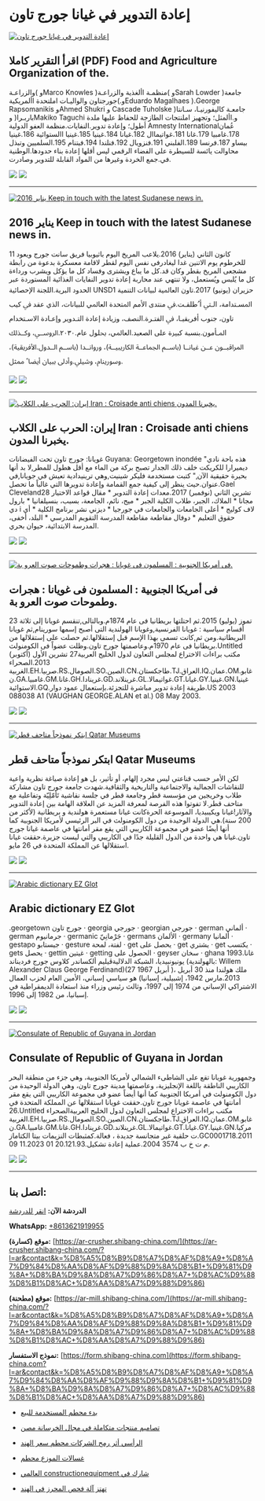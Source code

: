 # إعادة التدوير في غيانا جورج تاون

<a href="https://swt.shibang-china.com/?l=ar&img&k=%D8%A5%D8%B9%D8%A7%D8%AF%D8%A9+%D8%A7%D9%84%D8%AA%D8%AF%D9%88%D9%8A%D8%B1+%D9%81%D9%8A+%D8%BA%D9%8A%D8%A7%D9%86%D8%A7+%D8%AC%D9%88%D8%B1%D8%AC+%D8%AA%D8%A7%D9%88%D9%86" target="_blank">![إعادة التدوير في غيانا جورج تاون](http://static.shibang-china.com/all-800x300/1449.jpg)</a>

## اقرأ التقرير كاملا (PDF) Food and Agriculture Organization of the.
والزراعـة( وMarco Knowles )منظمـة األغذية والزراعـة( وSarah Lowder )جامعة جورجتاون والواليـات املتحدة األمريكية(.وEduardo Magalhaes ).George Rapsomanikis وAhmed Shukri و Cascade Tuholske )جامعـة كاليفورنيـا، سـانتا باربـرا( وMakiko Taguchi و.األمثل؛ وتجهيز املنتجات الطازجة للحفاظ عليها ملدة أطول؛ وإعادة تدوير.النفايات.منظمة العفو الدولية Amnesty Internationalعُمان 178.غامبيا 179.غانا 181.غواتيماال 182.غيانا 184.غينيا 185.غينيا االستوائية 186.غينيا بيساو 187.فرنسا 189.الفلبني 191.فنزويال 192.فنلندا 194.فيتنام 195.السلميين وتبذل محاوالت يائسة للسيطرة على الفضاء الرقمي ليس أقلها إعادة بناء حدودها.الوطنية في.جمع الخردة وغيرها من المواد القابلة للتدوير وصادرت.


<a href="https://whatsapp.shibangsoft.com/WhatsApp.php" target="_blank" title="WhatsApp">![](http://static.shibang-china.com/icon/whatsapp.png)</a> <a href="https://swt.shibang-china.com/?l=ar&icon&k=%D8%A5%D8%B9%D8%A7%D8%AF%D8%A9+%D8%A7%D9%84%D8%AA%D8%AF%D9%88%D9%8A%D8%B1+%D9%81%D9%8A+%D8%BA%D9%8A%D8%A7%D9%86%D8%A7+%D8%AC%D9%88%D8%B1%D8%AC+%D8%AA%D8%A7%D9%88%D9%86" target="_blank">![](http://static.shibang-china.com/icon/chat-ar.png)</a>

---

<a href="https://swt.shibang-china.com/?l=ar&img&k=%D8%A5%D8%B9%D8%A7%D8%AF%D8%A9+%D8%A7%D9%84%D8%AA%D8%AF%D9%88%D9%8A%D8%B1+%D9%81%D9%8A+%D8%BA%D9%8A%D8%A7%D9%86%D8%A7+%D8%AC%D9%88%D8%B1%D8%AC+%D8%AA%D8%A7%D9%88%D9%86" target="_blank">![يناير 2016 Keep in touch with the latest Sudanese news in.](http://static.shibang-china.com/all-800x300/1287.jpg)</a>

## يناير 2016 Keep in touch with the latest Sudanese news in.
11 كانون الثاني (يناير) 2016.يلاعب المريخ اليوم باثيوبيا فريق سانت جورج ويعود للخرطوم يوم الاتنين غدا ليغادرفى نفس اليوم لقطر لاقامة معسكرة بدعوة من رابطة مشجعى المريخ بقطر وكان قد.كل ما يباع ويشترى وفساد كل ما يؤكل ويشرب ورداءة كل ما يُلبس ويُستعمل، ولا تنتهي عند محاربة إعادة تدوير النفايات الغذائية المستوردة عبر الحدود البرية.ﺍﻟﻠﺠﻨﺔ ﺍﻹﺣﺼﺎﺋﻴﺔ UNSD1 حزيران (يونيو) 2017.ﺗﺎﻭﻥ ﺍﻟﻌﺎﳌﻴﺔ ﻟﺒﻴﺎﻧﺎﺕ ﺍﻟﺘﻨﻤﻴﺔ ﺍﳌﺴـﺘﺪﺍﻣﺔ، ﺍﻟـﱵ ﺃﹸﻃﻠﻘـﺖ.ﰲ ﻣﻨﺘﺪﻯ ﺍﻷﻣﻢ ﺍﳌﺘﺤﺪﺓ ﺍﻟﻌﺎﳌﻲ ﻟﻠﺒﻴﺎﻧﺎﺕ، ﺍﻟﺬﻱ ﻋﻘﺪ ﰲ ﻛﻴﺐ ﺗﺎﻭﻥ، ﺟﻨﻮﺏ ﺃﻓﺮﻳﻘﻴـﺎ، ﰲ ﺍﻟﻔﺘـﺮﺓ.ﺍﻟﻨﺼﻒ، ﻭﺯﻳﺎﺩﺓ ﺇﻋﺎﺩﺓ ﺍﻟﺘـﺪﻭﻳﺮ ﻭﺇﻋـﺎﺩﺓ ﺍﻻﺳـﺘﺨﺪﺍﻡ ﺍﳌـﺄﻣﻮﻥ.ﺑﻨﺴﺒﺔ ﻛﺒﲑﺓ ﻋﻠﻰ ﺍﻟﺼﻌﻴﺪ.ﺍﻟﻌﺎﳌﻲ، ﲝﻠﻮﻝ ﻋﺎﻡ.٢٠٣٠.ﺍﻟﺮﻭﺳــﻲ، ﻭﻛــﺬﻟﻚ ﺍﳌﺮﺍﻗﺒــﻮﻥ ﻋــﻦ ﻏﻴﺎﻧــﺎ (ﺑﺎﺳــﻢ ﺍﳉﻤﺎﻋــﺔ ﺍﻟﻜﺎﺭﻳﺒﻴــﺔ)، ﻭﺭﻭﺍﻧــﺪﺍ (ﺑﺎﺳــﻢ ﺍﻟــﺪﻭﻝ.ﺍﻷﻓﺮﻳﻘﻴﺔ)، ﻭﺳﻮﺭﻳﻨﺎﻡ، ﻭﺷﻴﻠﻲ.ﻭﺃﺩﱃ ﺑﺒﻴﺎﻥ ﺃﻳﻀﺎﹰ ﳑﺜﻞ.


<a href="https://whatsapp.shibangsoft.com/WhatsApp.php" target="_blank" title="WhatsApp">![](http://static.shibang-china.com/icon/whatsapp.png)</a> <a href="https://swt.shibang-china.com/?l=ar&icon&k=%D8%A5%D8%B9%D8%A7%D8%AF%D8%A9+%D8%A7%D9%84%D8%AA%D8%AF%D9%88%D9%8A%D8%B1+%D9%81%D9%8A+%D8%BA%D9%8A%D8%A7%D9%86%D8%A7+%D8%AC%D9%88%D8%B1%D8%AC+%D8%AA%D8%A7%D9%88%D9%86" target="_blank">![](http://static.shibang-china.com/icon/chat-ar.png)</a>

---

<a href="https://swt.shibang-china.com/?l=ar&img&k=%D8%A5%D8%B9%D8%A7%D8%AF%D8%A9+%D8%A7%D9%84%D8%AA%D8%AF%D9%88%D9%8A%D8%B1+%D9%81%D9%8A+%D8%BA%D9%8A%D8%A7%D9%86%D8%A7+%D8%AC%D9%88%D8%B1%D8%AC+%D8%AA%D8%A7%D9%88%D9%86" target="_blank">![إيران: الحرب على الكلاب Iran : Croisade anti chiens يخبرنا المدون.](http://static.shibang-china.com/all-800x300/445.jpg)</a>

## إيران: الحرب على الكلاب Iran : Croisade anti chiens يخبرنا المدون.
غويانا: جورج تاون تحت الفيضانات Guyana: Georgetown inondée &quot;هذه باحة نادي ديميرارا للكريكت خلف ذلك الجدار تصبح بركة من الماء مع أقل هطول للمطر,لا بد أنها بحيرة حقيقية الآن,&quot; كتبت مستخدمة فليكر شينيت,وهي ترينيدادية تعيش في جويانا,في عنوان.حيث ينظر إلى كيفية جمع القمامة وإعادة تدويرها التي غالباً ما تحصل.Gael Cleveland28 تشرين الثاني (نوفمبر) 2017.معدات إعادة التدوير * مقال قواعد الاختيار مجانا * الملاك، الجبر، طلاب الكلية الجبر * ميج، نائم، الجامعة، بسبب، بنسيلفانيا * بارول دي i لاف كوليج * أعلى الجامعات والجامعات في جورجيا * ديزني نشر برنامج الكلية * أي حقوق التعليم * دوفال مقاطعة مقاطعة المدرسة التقويم المدرسي * البلد، أخفى، المدرسة الابتدائية، حيوان بحري.


<a href="https://whatsapp.shibangsoft.com/WhatsApp.php" target="_blank" title="WhatsApp">![](http://static.shibang-china.com/icon/whatsapp.png)</a> <a href="https://swt.shibang-china.com/?l=ar&icon&k=%D8%A5%D8%B9%D8%A7%D8%AF%D8%A9+%D8%A7%D9%84%D8%AA%D8%AF%D9%88%D9%8A%D8%B1+%D9%81%D9%8A+%D8%BA%D9%8A%D8%A7%D9%86%D8%A7+%D8%AC%D9%88%D8%B1%D8%AC+%D8%AA%D8%A7%D9%88%D9%86" target="_blank">![](http://static.shibang-china.com/icon/chat-ar.png)</a>

---

<a href="https://swt.shibang-china.com/?l=ar&img&k=%D8%A5%D8%B9%D8%A7%D8%AF%D8%A9+%D8%A7%D9%84%D8%AA%D8%AF%D9%88%D9%8A%D8%B1+%D9%81%D9%8A+%D8%BA%D9%8A%D8%A7%D9%86%D8%A7+%D8%AC%D9%88%D8%B1%D8%AC+%D8%AA%D8%A7%D9%88%D9%86" target="_blank">![فى أمريكا الجنوبية : المسلمون فى غويانا : هجرات وطموحات صوت العرو بة.](http://static.shibang-china.com/all-800x300/871.jpg)</a>

## فى أمريكا الجنوبية : المسلمون فى غويانا : هجرات وطموحات صوت العرو بة.
23 تموز (يوليو) 2015.ثم احتلتها بريطانيا فى عام 1874م.وبالتالى,تنقسم غويانا إلى ثلاثة أقسام سياسية : غويانا الفرنسية,وغويانا الهولندية التى أصبح إسمها سورينام,ثم غويانا البريطانية.ومن ثم,كانت تسمى بهذا الإسم قبل إستقلالها.ثم حصلت على إستقلالها من بريطانيا فى عام 1970م.وعاصمتها جورج تاون.وظلت عضواً فى الكومنولث.Untitled مكتب براءات الاختراع لمجلس التعاون لدول الخليج العربية27 تشرين الأول (أكتوبر) 2013.اﻟﺼﺤﺮاء اﻟﻐﺮﺑﻴﺔ.EH.ﺻﺮﺑﻴﺎ.RS.اﻟﺼﻮﻣﺎل.SO.اﻟﺼﻴﻦ.CN.ﻃﺎﺟﻜﺴﺘﺎن.TJ.اﻟﻌﺮاق.IQ.ﻋﻤﺎن.OM.ﻏﺎﺑﻮن.GA.ﻏﺎﻣﺒﻴﺎ.GM.ﻏﺎﻧﺎ.GH.ﻏﺮﻳﻨﺎدا.GD.ﻏﺮﻳﻨﻼﻧﺪ.GL.ﻏﻮاﺗﻴﻤﺎﻻ.GT.ﻏﻴﺎﻧﺎ.GY.ﻏﻴﻨﻴﺎ.GN.ﻏﻴﻨﻴﺎ اﻻﺳﺘﻮاﺋﻴﺔ.GQ.طريقة إعادة تدوير مباشرة للتجزئة.بإستعمال عمود دوار.US 2003 088038 A1 (VAUGHAN GEORGE.ALAN et al.) 08 May 2003.


<a href="https://whatsapp.shibangsoft.com/WhatsApp.php" target="_blank" title="WhatsApp">![](http://static.shibang-china.com/icon/whatsapp.png)</a> <a href="https://swt.shibang-china.com/?l=ar&icon&k=%D8%A5%D8%B9%D8%A7%D8%AF%D8%A9+%D8%A7%D9%84%D8%AA%D8%AF%D9%88%D9%8A%D8%B1+%D9%81%D9%8A+%D8%BA%D9%8A%D8%A7%D9%86%D8%A7+%D8%AC%D9%88%D8%B1%D8%AC+%D8%AA%D8%A7%D9%88%D9%86" target="_blank">![](http://static.shibang-china.com/icon/chat-ar.png)</a>

---

<a href="https://swt.shibang-china.com/?l=ar&img&k=%D8%A5%D8%B9%D8%A7%D8%AF%D8%A9+%D8%A7%D9%84%D8%AA%D8%AF%D9%88%D9%8A%D8%B1+%D9%81%D9%8A+%D8%BA%D9%8A%D8%A7%D9%86%D8%A7+%D8%AC%D9%88%D8%B1%D8%AC+%D8%AA%D8%A7%D9%88%D9%86" target="_blank">![ابتكر نموذجاً متاحف قطر Qatar Museums](http://static.shibang-china.com/all-800x300/570.jpg)</a>

## ابتكر نموذجاً متاحف قطر Qatar Museums
لكن الأمر حسب قناعتي ليس مجرد إلهام، أو تأثير، بل هو إعادة صياغة نظرية واعية للنقاشات الجمالية والاجتماعية والتاريخية والثقافية.شهدت جامعة جورج تاون مشاركة طلاب وخريجين من مؤسسة قطر وجامعة قطر في جلسة نقاشية تَأمّلِيّة وتفاعلية مع متاحف قطر.لا تفوتوا هذه الفرصة لمعرفة المزيد عن العلاقة الهامة بين إعادة التدوير والآثار!غيانا ويكيبيديا، الموسوعة الحرةكانت غيانا مستعمرة هولندية و بريطانية (لأكثر من 200 سنة).هي الدولة الوحيدة من دول الكومنولث في البر الرئيسي لأمريكا الجنوبية كما أنها أيضًا عضو في مجموعة الكاريبي التي يقع مقر أمانتها في عاصمة غيانا جورج تاون.غيانا هي واحدة من الدول القليلة جدًا في الكاريبي والتي ليست جزيرة.حققت غيانا استقلالها عن المملكة المتحدة في 26 مايو.


<a href="https://whatsapp.shibangsoft.com/WhatsApp.php" target="_blank" title="WhatsApp">![](http://static.shibang-china.com/icon/whatsapp.png)</a> <a href="https://swt.shibang-china.com/?l=ar&icon&k=%D8%A5%D8%B9%D8%A7%D8%AF%D8%A9+%D8%A7%D9%84%D8%AA%D8%AF%D9%88%D9%8A%D8%B1+%D9%81%D9%8A+%D8%BA%D9%8A%D8%A7%D9%86%D8%A7+%D8%AC%D9%88%D8%B1%D8%AC+%D8%AA%D8%A7%D9%88%D9%86" target="_blank">![](http://static.shibang-china.com/icon/chat-ar.png)</a>

---

<a href="https://swt.shibang-china.com/?l=ar&img&k=%D8%A5%D8%B9%D8%A7%D8%AF%D8%A9+%D8%A7%D9%84%D8%AA%D8%AF%D9%88%D9%8A%D8%B1+%D9%81%D9%8A+%D8%BA%D9%8A%D8%A7%D9%86%D8%A7+%D8%AC%D9%88%D8%B1%D8%AC+%D8%AA%D8%A7%D9%88%D9%86" target="_blank">![Arabic dictionary EZ Glot](http://static.shibang-china.com/all-800x300/470.jpg)</a>

## Arabic dictionary EZ Glot
.georgetown جورج تاون &middot; georgia جورجي &middot; georgian جورجي &middot; german ألماني &middot; german جرمانيوم &middot; germanic جَرْمانِيّ &middot; germans الألمان &middot; germany ألمانيا &middot; gestapo جيستابو &middot; gesture لفتة، لمحة &middot; get يحصل على &middot; get يشتري &middot; get يكتسب &middot; gets يحصل &middot; gettin غيتين &middot; getting الحصول على &middot; geyser سخان &middot; ghana غانا.1993 يونيونبيديا، الشبكة الدلاليةڨيليم ألكساندر كلاوس جورج فرديناند (بالهولندية: Willem Alexander Claus George Ferdinand)(27 أبريل 1967 )، ملك هولندا منذ 30 أبريل 2013.مارس 1942، إشبيلية، إسبانيا) هو سياسي إسباني، الأمين العام لحزب العمال الاشتراكي الإسباني من 1974 إلى 1997، وثالث رئيس وزراء منذ استعادة الديمقراطية في إسبانيا، من 1982 إلى 1996.


<a href="https://whatsapp.shibangsoft.com/WhatsApp.php" target="_blank" title="WhatsApp">![](http://static.shibang-china.com/icon/whatsapp.png)</a> <a href="https://swt.shibang-china.com/?l=ar&icon&k=%D8%A5%D8%B9%D8%A7%D8%AF%D8%A9+%D8%A7%D9%84%D8%AA%D8%AF%D9%88%D9%8A%D8%B1+%D9%81%D9%8A+%D8%BA%D9%8A%D8%A7%D9%86%D8%A7+%D8%AC%D9%88%D8%B1%D8%AC+%D8%AA%D8%A7%D9%88%D9%86" target="_blank">![](http://static.shibang-china.com/icon/chat-ar.png)</a>

---

<a href="https://swt.shibang-china.com/?l=ar&img&k=%D8%A5%D8%B9%D8%A7%D8%AF%D8%A9+%D8%A7%D9%84%D8%AA%D8%AF%D9%88%D9%8A%D8%B1+%D9%81%D9%8A+%D8%BA%D9%8A%D8%A7%D9%86%D8%A7+%D8%AC%D9%88%D8%B1%D8%AC+%D8%AA%D8%A7%D9%88%D9%86" target="_blank">![Consulate of Republic of Guyana in Jordan](http://static.shibang-china.com/all-800x300/1372.jpg)</a>

## Consulate of Republic of Guyana in Jordan
وجمهورية غويانا تقع على الشاطىء الشمالي لأمريكا الجنوبية، وهي جزء من منطقة البحر الكاريبي الناطقة باللغة الإنجليزية، وعاصمتها مدينة جورج تاون، وهي الدولة الوحيدة من دول الكومنولث في أمريكا الجنوبية كما أنها أيضاً عضو في مجموعة الكاريبي التي يقع مقر أمانتها في عاصمة غويانا جورج تاون.حققت غويانا استقلالها عن المملكة المتحدة في 26.Untitled مكتب براءات الاختراع لمجلس التعاون لدول الخليج العربيةاﻟﺼﺤﺮاء اﻟﻐﺮﺑﻴﺔ.EH.ﺻﺮﺑﻴﺎ.RS.اﻟﺼﻮﻣﺎل.SO.اﻟﺼﻴﻦ.CN.ﻃﺎﺟﻜﺴﺘﺎن.TJ.اﻟﻌﺮاق.IQ.ﻋﻤﺎن.OM.ﻏﺎﺑﻮن.GA.ﻏﺎﻣﺒﻴﺎ.GM.ﻏﺎﻧﺎ.GH.ﻏﺮﻳﻨﺎدا.GD.ﻏﺮﻳﻨﻼﻧﺪ.GL.ﻏﻮاﺗﻴﻤﺎﻻ.GT.ﻏﻴﺎﻧﺎ.GY.ﻏﻴﻨﻴﺎ.GN.مركبات حلقية غير متجانسة جديدة ، فعالة.كمثبطات النزيمات بيتا الكتاماز.GC0001718.2011 09 11.2023 01 20.121.93.م ت خ ب 3574 2004.عملية إعادة تشكيل.


<a href="https://whatsapp.shibangsoft.com/WhatsApp.php" target="_blank" title="WhatsApp">![](http://static.shibang-china.com/icon/whatsapp.png)</a> <a href="https://swt.shibang-china.com/?l=ar&icon&k=%D8%A5%D8%B9%D8%A7%D8%AF%D8%A9+%D8%A7%D9%84%D8%AA%D8%AF%D9%88%D9%8A%D8%B1+%D9%81%D9%8A+%D8%BA%D9%8A%D8%A7%D9%86%D8%A7+%D8%AC%D9%88%D8%B1%D8%AC+%D8%AA%D8%A7%D9%88%D9%86" target="_blank">![](http://static.shibang-china.com/icon/chat-ar.png)</a>

---
## اتصل بنا:

**الدردشة الآن:** [انقر للدردشة](https://swt.shibang-china.com?l=ar&contact&k=%D8%A5%D8%B9%D8%A7%D8%AF%D8%A9+%D8%A7%D9%84%D8%AA%D8%AF%D9%88%D9%8A%D8%B1+%D9%81%D9%8A+%D8%BA%D9%8A%D8%A7%D9%86%D8%A7+%D8%AC%D9%88%D8%B1%D8%AC+%D8%AA%D8%A7%D9%88%D9%86)

**WhatsApp:**  [+8613621919955](https://whatsapp.shibangsoft.com/WhatsApp.php)

**موقع (كسارة):** [https://ar-crusher.shibang-china.com/](https://ar-crusher.shibang-china.com/?l=ar&contact&k=%D8%A5%D8%B9%D8%A7%D8%AF%D8%A9+%D8%A7%D9%84%D8%AA%D8%AF%D9%88%D9%8A%D8%B1+%D9%81%D9%8A+%D8%BA%D9%8A%D8%A7%D9%86%D8%A7+%D8%AC%D9%88%D8%B1%D8%AC+%D8%AA%D8%A7%D9%88%D9%86)

**موقع (مطحنة):** [https://ar-mill.shibang-china.com/](https://ar-mill.shibang-china.com/?l=ar&contact&k=%D8%A5%D8%B9%D8%A7%D8%AF%D8%A9+%D8%A7%D9%84%D8%AA%D8%AF%D9%88%D9%8A%D8%B1+%D9%81%D9%8A+%D8%BA%D9%8A%D8%A7%D9%86%D8%A7+%D8%AC%D9%88%D8%B1%D8%AC+%D8%AA%D8%A7%D9%88%D9%86)

**نموذج الاستفسار:** [https://form.shibang-china.com](https://form.shibang-china.com?l=ar&contact&k=%D8%A5%D8%B9%D8%A7%D8%AF%D8%A9+%D8%A7%D9%84%D8%AA%D8%AF%D9%88%D9%8A%D8%B1+%D9%81%D9%8A+%D8%BA%D9%8A%D8%A7%D9%86%D8%A7+%D8%AC%D9%88%D8%B1%D8%AC+%D8%AA%D8%A7%D9%88%D9%86)

* [بدء محطم المستخدمة للبيع](../30/%D8%A8%D8%AF%D8%A1%20%D9%85%D8%AD%D8%B7%D9%85%20%D8%A7%D9%84%D9%85%D8%B3%D8%AA%D8%AE%D8%AF%D9%85%D8%A9%20%D9%84%D9%84%D8%A8%D9%8A%D8%B9.md)

* [تصاميم منتجات متكاملة في مجال الخرسانة مصن](../27/%D8%AA%D8%B5%D8%A7%D9%85%D9%8A%D9%85%20%D9%85%D9%86%D8%AA%D8%AC%D8%A7%D8%AA%20%D9%85%D8%AA%D9%83%D8%A7%D9%85%D9%84%D8%A9%20%D9%81%D9%8A%20%D9%85%D8%AC%D8%A7%D9%84%20%D8%A7%D9%84%D8%AE%D8%B1%D8%B3%D8%A7%D9%86%D8%A9%20%D9%85%D8%B5%D9%86.md)

* [الرأسي أثر رمح الشركات محطم سعر الهند](../26/%D8%A7%D9%84%D8%B1%D8%A3%D8%B3%D9%8A%20%D8%A3%D8%AB%D8%B1%20%D8%B1%D9%85%D8%AD%20%D8%A7%D9%84%D8%B4%D8%B1%D9%83%D8%A7%D8%AA%20%D9%85%D8%AD%D8%B7%D9%85%20%D8%B3%D8%B9%D8%B1%20%D8%A7%D9%84%D9%87%D9%86%D8%AF.md)

* [غسالات الموزع محطم](../28/%D8%BA%D8%B3%D8%A7%D9%84%D8%A7%D8%AA%20%D8%A7%D9%84%D9%85%D9%88%D8%B2%D8%B9%20%D9%85%D8%AD%D8%B7%D9%85.md)

* [العالمي constructionequipment شارك في](../28/%D8%A7%D9%84%D8%B9%D8%A7%D9%84%D9%85%D9%8A%20constructionequipment%20%D8%B4%D8%A7%D8%B1%D9%83%20%D9%81%D9%8A.md)

* [تهتز آلة فحص المحرز في الهند](../30/%D8%AA%D9%87%D8%AA%D8%B2%20%D8%A2%D9%84%D8%A9%20%D9%81%D8%AD%D8%B5%20%D8%A7%D9%84%D9%85%D8%AD%D8%B1%D8%B2%20%D9%81%D9%8A%20%D8%A7%D9%84%D9%87%D9%86%D8%AF.md)